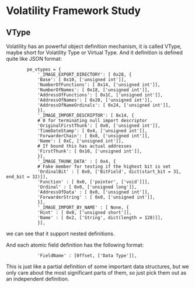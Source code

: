 # Volatility Framework Study

## VType

Volatility has an powerful object definition mechanism, it is called VType, maybe short for Volatility Type or Virtual Type.
And it definition is defined quite like JSON format:

            pe_vtypes = {
                '_IMAGE_EXPORT_DIRECTORY': [ 0x28, {
                'Base': [ 0x10, ['unsigned int']],
                'NumberOfFunctions': [ 0x14, ['unsigned int']],
                'NumberOfNames': [ 0x18, ['unsigned int']],
                'AddressOfFunctions': [ 0x1C, ['unsigned int']],
                'AddressOfNames': [ 0x20, ['unsigned int']],
                'AddressOfNameOrdinals': [ 0x24, ['unsigned int']],
                }],
                '_IMAGE_IMPORT_DESCRIPTOR': [ 0x14, {
                # 0 for terminating null import descriptor
                'OriginalFirstThunk': [ 0x0, ['unsigned int']],
                'TimeDateStamp': [ 0x4, ['unsigned int']],
                'ForwarderChain': [ 0x8, ['unsigned int']],
                'Name': [ 0xC, ['unsigned int']],
                # If bound this has actual addresses
                'FirstThunk': [ 0x10, ['unsigned int']],
                }],
                '_IMAGE_THUNK_DATA' : [ 0x4, {
                # Fake member for testing if the highest bit is set
                'OrdinalBit' : [ 0x0, ['BitField', dict(start_bit = 31, end_bit = 32)]],
                'Function' : [ 0x0, ['pointer', ['void']]],
                'Ordinal' : [ 0x0, ['unsigned long']],
                'AddressOfData' : [ 0x0, ['unsigned int']],
                'ForwarderString' : [ 0x0, ['unsigned int']],
                }],
                '_IMAGE_IMPORT_BY_NAME' : [ None, {
                'Hint' : [ 0x0, ['unsigned short']],
                'Name' : [ 0x2, ['String', dict(length = 128)]],
                }],

we can see that it support nested definitions.

And each atomic field definition has the following format:

                'FieldName' : [0ffset, ['Data Type']],

This is just like a partial definition of some important data structures, but we only care about the 
most significant parts of them, so just pick them out as an independent definition.


